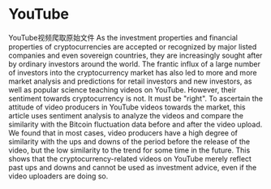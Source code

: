 # YouTube
YouTube视频爬取原始文件
As the investment properties and financial properties of cryptocurrencies are accepted or recognized by major listed companies and even sovereign countries, they are increasingly sought after by ordinary investors around the world. The frantic influx of a large number of investors into the cryptocurrency market has also led to more and more market analysis and predictions for retail investors and new investors, as well as popular science teaching videos on YouTube. However, their sentiment towards cryptocurrency is not. It must be "right". To ascertain the attitude of video producers in YouTube videos towards the market, this article uses sentiment analysis to analyze the videos and compare the similarity with the Bitcoin fluctuation data before and after the video upload. We found that in most cases, video producers have a high degree of similarity with the ups and downs of the period before the release of the video, but the low similarity to the trend for some time in the future. This shows that the cryptocurrency-related videos on YouTube merely reflect past ups and downs and cannot be used as investment advice, even if the video uploaders are doing so.
